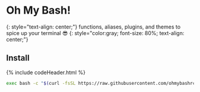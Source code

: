# Oh My Bash!
{: style="text-align: center;"}
functions, aliases, plugins, and themes to spice up your terminal 😎
{: style="color:gray; font-size: 80%; text-align: center;"}

## Install
{% include codeHeader.html %}
```bash
exec bash -c "$(curl -fsSL https://raw.githubusercontent.com/ohmybashrc/ohmybash/main/install.sh)"
```

